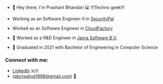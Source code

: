- 👋 Hey there, I'm Prashant Bhandari :computer: !!!Techno geek!!!
-  Working as an Software Engineer-II in [SecurityPal](https://www.securitypalhq.com)
-  Worked as an Software Engineer in [CloudFactory](https://www.cloudfactory.com)
- 🔭 Worked as a R&D Engineer in [Javra Software B.V.](https://javra.com/)

- 📄 Graduated in 2021 with Bachelor of Engineering in Computer Science 


### Connect with me:
- [LinkedIn](https://www.linkedin.com/in/prashant-bhandari-b0287a144/) 🇳🇵
- (pbcreative1998@gmail.com) :email:


